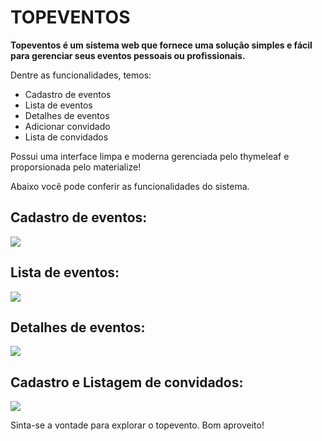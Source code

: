 
# TOPEVENTOS

**Topeventos é um sistema web que fornece uma solução simples e fácil para gerenciar seus eventos pessoais ou profissionais.**   

Dentre as funcionalidades, temos:

   - Cadastro de eventos
   - Lista de eventos
   - Detalhes de eventos
   - Adicionar convidado
   - Lista de convidados

Possui uma interface limpa e moderna gerenciada pelo thymeleaf e proporsionada pelo materialize!

Abaixo você pode conferir as funcionalidades do sistema.

## Cadastro de eventos:

![](/home/lucasxavier/central/knowledge/1-programming/3-java/2-sistemas/spring/topeventos/assets/readme-images/01.png)



## Lista de eventos:

![](/home/lucasxavier/central/knowledge/1-programming/3-java/2-sistemas/spring/topeventos/assets/readme-images/02.png)



## Detalhes de eventos:

![](/home/lucasxavier/central/knowledge/1-programming/3-java/2-sistemas/spring/topeventos/assets/readme-images/03.png)



## Cadastro e Listagem de convidados:

![](/home/lucasxavier/central/knowledge/1-programming/3-java/2-sistemas/spring/topeventos/assets/readme-images/04.png)


Sinta-se a vontade para explorar o topevento. Bom aproveito!

​    
